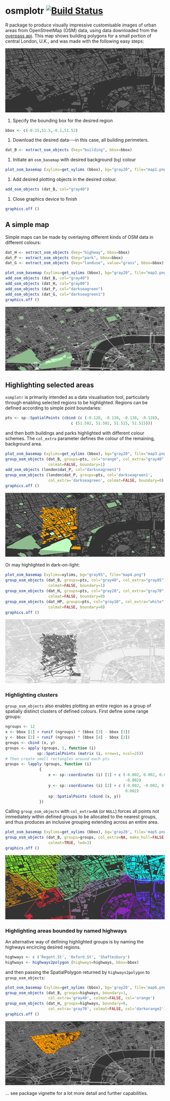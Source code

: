 osmplotr [![Build Status](https://travis-ci.org/mpadge/osmplotr.svg?branch=master)](https://travis-ci.org/mpadge/osmplotr)
==========================================================================================================================

R package to produce visually impressive customisable images of urban areas from OpenStreetMap (OSM) data, using data downloaded from the [overpass api](http://overpass-api.de/). This map shows building polygons for a small portion of central London, U.K., and was made with the following easy steps:

![map1](./figure/map1.png)

1.  Specify the bounding box for the desired region

``` r
bbox <- c(-0.15,51.5,-0.1,51.52) 
```

1.  Download the desired data---in this case, all building perimeters.

``` r
dat_B <- extract_osm_objects (key="building", bbox=bbox)
```

1.  Initiate an `osm_basemap` with desired background (`bg`) colour

``` r
plot_osm_basemap (xylims=get_xylims (bbox), bg="gray20", file="map1.png")
```

1.  Add desired plotting objects in the desired colour.

``` r
add_osm_objects (dat_B, col="gray40")
```

1.  Close graphics device to finish

``` r
graphics.off ()
```

A simple map
------------

Simple maps can be made by overlaying different kinds of OSM data in different colours:

``` r
dat_H <- extract_osm_objects (key="highway", bbox=bbox)
dat_P <- extract_osm_objects (key="park", bbox=bbox)
dat_G <- extract_osm_objects (key="landuse", value="grass", bbox=bbox)
```

``` r
plot_osm_basemap (xylims=get_xylims (bbox), bg="gray20", file="map2.png")
add_osm_objects (dat_B, col="gray40")
add_osm_objects (dat_H, col="gray80")
add_osm_objects (dat_P, col="darkseagreen")
add_osm_objects (dat_G, col="darkseagreen1")
graphics.off ()
```

![map2](./figure/map2.png)

Highlighting selected areas
---------------------------

`osmplotr` is primarily intended as a data visualisation tool, particularly through enabling selected regions to be highlighted. Regions can be defined according to simple point boundaries:

``` r
pts <- sp::SpatialPoints (cbind (c (-0.128, -0.138, -0.138, -0.128),
                             c (51.502, 51.502, 51.515, 51.515)))
```

and then both buildings and parks highlighted with different colour schemes. The `col_extra` parameter defines the colour of the remaining, background area.

``` r
plot_osm_basemap (xylims=get_xylims (bbox), bg="gray20", file="map3.png")
group_osm_objects (dat_B, groups=pts, col="orange", col_extra="gray40", 
                   colmat=FALSE, boundary=1)
add_osm_objects (london$dat_P, col="darkseagreen1")
group_osm_objects (london$dat_P, groups=pts, col='darkseagreen1',
                   col_extra='darkseagreen', colmat=FALSE, boundary=0)
graphics.off ()
```

![map3](./figure/map3.png)

Or may highlighted in dark-on-light:

``` r
plot_osm_basemap (xylims=xylims, bg="gray95", file="map4.png")
group_osm_objects (dat_B, groups=pts, col="gray40", col_extra="gray85",
                   colmat=FALSE, boundary=1)
group_osm_objects (dat_H, groups=pts, col="gray20", col_extra="gray70",
                   colmat=FALSE, boundary=0)
group_osm_objects (dat_HP, groups=pts, col="gray10", col_extra="white",
                   colmat=FALSE, boundary=0)
graphics.off ()
```

![map4](./figure/map4.png)

### Highlighting clusters

`group_osm_objects` also enables plotting an entire region as a group of spatially distinct clusters of defined colours. First define some range groups:

``` r
ngroups <- 12
x <- bbox [1] + runif (ngroups) * (bbox [3] - bbox [1])
y <- bbox [2] + runif (ngroups) * (bbox [4] - bbox [2])
groups <- cbind (x, y)
groups <- apply (groups, 1, function (i) 
              sp::SpatialPoints (matrix (i, nrow=1, ncol=2)))
# Then create small rectangles around each pts
groups <- lapply (groups, function (i)
               {
                   x <- sp::coordinates (i) [1] + c (-0.002, 0.002, 0.002,
                                                     -0.002)
                   y <- sp::coordinates (i) [2] + c (-0.002, -0.002, 0.002,
                                                     0.002)
                   sp::SpatialPoints (cbind (x, y))
               })
```

Calling `group_osm_objects` with `col_extra=NA` (or `NULL`) forces all points not immediately within defined groups to be allocated to the nearest groups, and thus produces an inclusive grouping extending across an entire area.

``` r
plot_osm_basemap (xylims=get_xylims (bbox), bg='gray20', file='map5.png')
group_osm_objects (dat_B, groups=groups, col_extra=NA, make_hull=FALSE,
                   colmat=TRUE, lwd=3)
graphics.off ()
```

![map5](./figure/map5.png)

### Highlighting areas bounded by named highways

An alternative way of defining highlighted groups is by naming the highways encircing desired regions.

``` r
highways <- c ('Regent.St', 'Oxford.St', 'Shaftesbury')
highways <- highways2polygon (highways=highways, bbox=bbox)
```

and then passing the SpatialPolygon returned by `highways2polygon` to `group_osm_objects`:

``` r
plot_osm_basemap (xylims=get_xylims (bbox), bg='gray20', file='map6.png')
group_osm_objects (dat_B, groups=highways, boundary=1,
                   col_extra='gray40', colmat=FALSE, col='orange')
group_osm_objects (dat_H, groups=highways, boundary=0,
                   col_extra='gray70', colmat=FALSE, col='darkorange2')
graphics.off ()
```

![map6](./figure/map6.png)

... see package vignette for a lot more detail and further capabilities.
